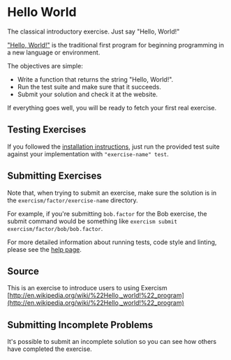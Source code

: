 # Hello World

The classical introductory exercise. Just say "Hello, World!"

["Hello, World!"](http://en.wikipedia.org/wiki/%22Hello,_world!%22_program) is
the traditional first program for beginning programming in a new language
or environment.

The objectives are simple:

- Write a function that returns the string "Hello, World!".
- Run the test suite and make sure that it succeeds.
- Submit your solution and check it at the website.

If everything goes well, you will be ready to fetch your first real exercise.

## Testing Exercises

If you followed the [installation instructions](http://exercism.io/languages/factor/installing), just run the provided test suite against your implementation with `"exercise-name" test`.

## Submitting Exercises

Note that, when trying to submit an exercise, make sure the solution is in the `exercism/factor/exercise-name` directory.

For example, if you're submitting `bob.factor` for the Bob exercise, the submit command would be something like `exercism submit exercism/factor/bob/bob.factor`.

For more detailed information about running tests, code style and linting,
please see the [help page](http://exercism.io/languages/factor).

## Source

This is an exercise to introduce users to using Exercism [http://en.wikipedia.org/wiki/%22Hello,_world!%22_program](http://en.wikipedia.org/wiki/%22Hello,_world!%22_program)

## Submitting Incomplete Problems
It's possible to submit an incomplete solution so you can see how others have completed the exercise.

